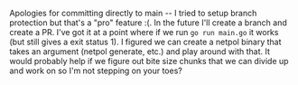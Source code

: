 Apologies for committing directly to main -- I tried to setup branch protection but that's a "pro" feature :(. In the future I'll create a branch and create a PR. I've got it at a point where if we run `go run main.go` it works (but still gives a exit status 1). I figured we can create a netpol binary that takes an argument (netpol generate, etc.) and play around with that. It would probably help if we figure out bite size chunks that we can divide up and work on so I'm not stepping on your toes?
